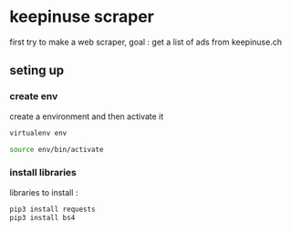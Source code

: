 # keepinuse scraper

first try to make a web scraper, 
goal : get a list of ads from keepinuse.ch 


## seting up

### create env

create a environment and then activate it

```bash
virtualenv env

source env/bin/activate
```

### install libraries

libraries to install :

```bash
pip3 install requests
pip3 install bs4
```



